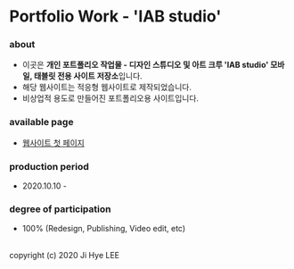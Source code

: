 # Portfolio Work - 'IAB studio'

### about
- 이곳은 **개인 포트폴리오 작업물 - 디자인 스튜디오 및 아트 크루 'IAB studio' 모바일, 태블릿 전용 사이트 저장소**입니다.
- 해당 웹사이트는 적응형 웹사이트로 제작되었습니다.
- 비상업적 용도로 만들어진 포트폴리오용 사이트입니다.

### available page
- [웹사이트 첫 페이지](https://absolutelyfullycapable.github.io/iab-studio-m/)

### production period
- 2020.10.10 -

### degree of participation
- 100% (Redesign, Publishing, Video edit, etc)

<br>
copyright (c) 2020 Ji Hye LEE
